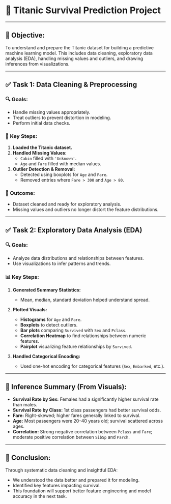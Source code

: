 # 📁 Titanic Survival Prediction Project

---

## 🎯 Objective:
To understand and prepare the Titanic dataset for building a predictive machine learning model. This includes data cleaning, exploratory data analysis (EDA), handling missing values and outliers, and drawing inferences from visualizations.

---

## ✅ Task 1: Data Cleaning & Preprocessing

### 🔍 Goals:
- Handle missing values appropriately.
- Treat outliers to prevent distortion in modeling.
- Perform initial data checks.

### 📌 Key Steps:
1. **Loaded the Titanic dataset.**
2. **Handled Missing Values:**
   - `Cabin` filled with `'Unknown'`.
   - `Age` and `Fare` filled with median values.
3. **Outlier Detection & Removal:**
   - Detected using boxplots for `Age` and `Fare`.
   - Removed entries where `Fare > 300` and `Age > 80`.

### 🧹 Outcome:
- Dataset cleaned and ready for exploratory analysis.
- Missing values and outliers no longer distort the feature distributions.

---

## ✅ Task 2: Exploratory Data Analysis (EDA)

### 🔍 Goals:
- Analyze data distributions and relationships between features.
- Use visualizations to infer patterns and trends.

### 📊 Key Steps:
1. **Generated Summary Statistics:**
   - Mean, median, standard deviation helped understand spread.

2. **Plotted Visuals:**
   - **Histograms** for `Age` and `Fare`.
   - **Boxplots** to detect outliers.
   - **Bar plots** comparing `Survived` with `Sex` and `Pclass`.
   - **Correlation Heatmap** to find relationships between numeric features.
   - **Pairplot** visualizing feature relationships by `Survived`.

3. **Handled Categorical Encoding:**
   - Used one-hot encoding for categorical features (`Sex`, `Embarked`, etc.).

---

## 🧠 Inference Summary (From Visuals):

- **Survival Rate by Sex:** Females had a significantly higher survival rate than males.
- **Survival Rate by Class:** 1st class passengers had better survival odds.
- **Fare:** Right-skewed; higher fares generally linked to survival.
- **Age:** Most passengers were 20–40 years old; survival scattered across ages.
- **Correlation:** Strong negative correlation between `Pclass` and `Fare`; moderate positive correlation between `SibSp` and `Parch`.

---

## 🧾 Conclusion:
Through systematic data cleaning and insightful EDA:
- We understood the data better and prepared it for modeling.
- Identified key features impacting survival.
- This foundation will support better feature engineering and model accuracy in the next task.

